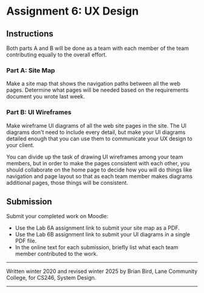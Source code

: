 # Assignment 6: UX Design

## Instructions

Both parts A and B will be done as a team with each member of the team contributing equally to the overall effort.

### Part A: Site Map

Make a site map that shows the navigation paths between all the web pages. Determine what pages will be needed based on the requirements document you wrote last week.

### Part B: UI Wireframes

Make wireframe UI diagrams of all the web site pages in the site. The UI diagrams don't need to include every detail, but make your UI diagrams detailed enough that you can use them to communicate your UX design to your client. 

You can divide up the task of drawing UI wireframes among your team members, but in order to make the pages consistent with each other, you should collaborate on the home page to decide how you will do things like navigation and page layout so that as each team member makes diagrams additional pages, those things will be consistent.

## Submission

Submit your completed work on Moodle:

- Use the Lab 6A assignment link to submit your site map as a PDF.
- Use the Lab 6B assignment link to submit your UI diagrams in a single PDF file.
- In the online text for each submission, briefly list what each team member contributed to the work.




-----------------------------------------------

Written winter 2020 and revised winter <time>2025</time> by  Brian Bird, Lane Community College, for CS246, System Design.

---